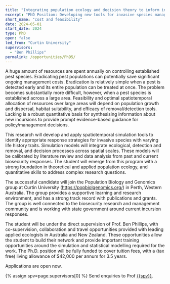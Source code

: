 ```yaml
---
title: "Integrating population ecology and decision theory to inform invasive species management"
excerpt: "PhD Position: Developing new tools for invasive species management"
short_name: "cost and feasibility"
date: 2024-05-01
start_date: 2024
type: PhD
open: false
led_from: "Curtin University"
supervisors:
  - "Ben Phillips"
permalink: /opportunities/PhD5/
---
```


A huge amount of resources are spent annually on controlling established pest species.  Eradicating pest populations can potentially save significant ongoing management costs.  Eradication is relatively simple when a pest is detected early and its entire population can be treated at once. The problem becomes substantially more difficult, however, when a pest species is established across a large area. Feasibility and optimal spatiotemporal allocation of resources over large areas will depend on population growth and dispersal, habitat suitability, and efficacy of removal/detection tools. Lacking is a robust quantitative basis for synthesising information about new incursions to provide prompt evidence-based guidance for policy/management decisions.

This research will develop and apply spatiotemporal simulation tools to identify appropriate response strategies for invasive species with varying life history traits. Simulation models will integrate ecological, detection and removal, and decision processes across spatial scales. These models will be calibrated by literature review and data analysis from past and current biosecurity responses. The student will emerge from this program with a strong foundation in theoretical and applied population ecology, and quantitative skills to address complex research questions. 

The successful candidate will join the Population Biology and Genomics group at Curtin University (https://popbiolgenomics.org/) in Perth, Western Australia. The group provides a supportive learning and research environment, and has a strong track record with publications and grants.  The group is well connected to the biosecurity research and management community and is working with state government around current incursion responses.

The student will be under the direct supervision of Prof. Ben Phillips, with co-supervision, collaboration and travel opportunities provided with leading applied ecologists in Australia and New Zealand. These opportunities allow the student to build their network and provide important training opportunities around the simulation and statistical modelling required for the work. The Ph.D. position will be fully funded to cover tuition fees, with a (tax free) living allowance of $42,000 per annum for 3.5 years.

Applications are open now.

{% assign spv=page.supervisors[0] %}
Send enquiries to Prof <a href="mailto:{{site.data.authors[spv].email}}">{{spv}}</a>.